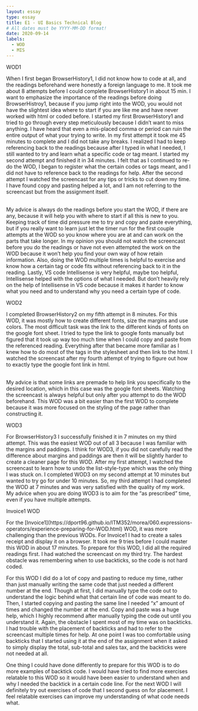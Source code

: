 ```yaml
---
layout: essay
type: essay
title: E1 - UI Basics Technical Blog
# All dates must be YYYY-MM-DD format!
date: 2020-09-14
labels:
  - WOD
  - MIS
---
```

<p>WOD1</p>
When I first began BrowserHistory1, I did not know how to code at all, and the readings beforehand were honestly a foreign language to me. It took me about 8 attempts before I could complete BrowserHistory1 in about 15 min. I want to emphasize the importance of the readings before doing BrowserHistroy1, because if you jump right into the WOD, you would not have the slightest idea where to start if you are like me and have never worked with html or coded before. I started my first BrowserHistory1 and tried to go through every step meticulously because I didn’t want to miss anything. I have heard that even a mis-placed comma or period can ruin the entire output of what your trying to write. In my first attempt it took me 45 minutes to complete and I did not take any breaks. I realized I had to keep referencing back to the readings because after I typed in what I needed, I still wanted to try and learn what a specific code or tag meant. I started my second attempt and finished it in 34 minutes. I felt that as I continued to re-do the WOD, I began to register what the certain codes or tags meant, and I did not have to reference back to the readings for help. After the second attempt I watched the screencast for any tips or tricks to cut down my time. I have found copy and pasting helped a lot, and I am not referring to the screencast but from the assignment itself.

<br>My advice is always do the readings before you start the WOD, if there are any, because it will help you with where to start if all this is new to you. Keeping track of time did pressure me to try and copy and paste everything, but if you really want to learn just let the timer run for the first couple attempts at the WOD so you know where you are at and can work on the parts that take longer. In my opinion you should not watch the screencast before you do the readings or have not even attempted the work on the WOD because it won’t help you find your own way of how retain information. Also, doing the WOD multiple times is helpful to exercise and know how a certain tag or code fits without referencing back to it in the reading. Lastly, VS code Intellisense is very helpful, maybe too helpful, Intellisense helped with the options of what I needed. But don’t heavily rely on the help of Intellisense in VS code because it makes it harder to know what you need and to understand why you need a certain type of code.


<p>WOD2</p>
I completed BrowserHistory2 on my fifth attempt in 8 minutes. For this WOD, it was mostly how to create different fonts, size the margins and use colors. The most difficult task was the link to the different kinds of fonts on the google font sheet. I tried to type the link to google fonts manually but figured that it took up way too much time when I could copy and paste from the referenced reading. Everything after that became more familiar as I knew how to do most of the tags in the stylesheet and then link to the html. I watched the screencast after my fourth attempt of trying to figure out how to exactly type the google font link in html.

<br>My advice is that some links are premade to help link you specifically to the desired location, which in this case was the google font sheets. Watching the screencast is always helpful but only after you attempt to do the WOD beforehand. This WOD was a bit easier than the first WOD to complete because it was more focused on the styling of the page rather than constructing it.

<p>WOD3</p>
For BrowserHistory3 I successfully finished it in 7 minutes on my third attempt. This was the easiest WOD out of all 3 because I was familiar with the margins and paddings. I think for WOD3, if you did not carefully read the difference about margins and paddings are then it will be slightly harder to create a cleaner page for this WOD. After my first attempt, I watched the screencast to learn how to undo the list-style-type which was the only thing I was stuck on. I completed WOD3 on my second attempt at 10 minutes but wanted to try go for under 10 minutes. So, my third attempt I had completed the WOD at 7 minutes and was very satisfied with the quality of my work. My advice when you are doing WOD3 is to aim for the “as prescribed” time, even if you have multiple attempts.  

<p>Invoice1 WOD</p>
For the [Invoice1](https://dport96.github.io/ITM352/morea/060.expressions-operators/experience-preparing-for-WOD.html) WOD, it was more challenging than the previous WODs. For Invoice1 I had to create a sales receipt and display it on a browser. It took me 9 tries before I could master this WOD in about 17 minutes. To prepare for this WOD, I did all the required readings first. I had watched the screencast on my third try. The hardest obstacle was remembering when to use backticks, so the code is not hard coded. 

For this WOD I did do a lot of copy and pasting to reduce my time, rather than just manually writing the same code that just needed a different number at the end. Though at first, I did manually type the code out to understand the logic behind what that certain line of code was meant to do. Then, I started copying and pasting the same line I needed “x” amount of times and changed the number at the end. Copy and paste was a huge help, which I highly recommend after manually typing the code out until you understand it. Again, the obstacle I spent most of my time was on backticks. I had trouble with the placement of backticks and had to refer to the screencast multiple times for help. At one point I was too comfortable using backticks that I started using it at the end of the assignment when it asked to simply display the total, sub-total and sales tax, and the backticks were not needed at all.

One thing I could have done differently to prepare for this WOD is to do more examples of backtick code. I would have tried to find more exercises relatable to this WOD so it would have been easier to understand when and why I needed the backtick in a certain code line. For the next WOD I will definitely try out exercises of code that I second guess on for placement. I feel relatable exercises can improve my understanding of what code needs what.  

